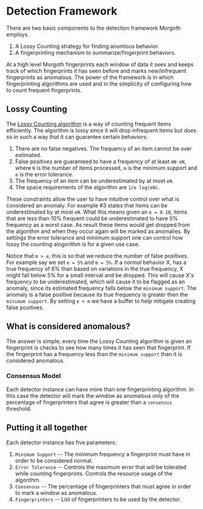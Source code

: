 # Detection Framework

There are two basic components to the detection framework Morgoth employs.

1. A Lossy Counting strategy for finding anomlous behavior.
2. A fingerprinting mechanism to summarize/fingerprint behaviors.

At a high level Morgoth fingerprints each window of data it sees and keeps track of which fingerprints it has seen before and marks new/infrequent fingerprints as anomalous.
The power of the framework is in which fingerprinting algorithms are used and in the simplicity of configuring how to count frequent fingerprints.

## Lossy Counting

The [Lossy Counting algorithm](http://www.vldb.org/conf/2002/S10P03.pdf) is a way of counting frequent items efficiently.
The algorithm is lossy since it will drop infrequent items but does so in such a way that it can guarantee certain behaviors:

1. There are no false negatives. The frequency of an item cannot be over estimated.
2. False positives are guaranteed to have a frequency of at least `mN-eN`, where `N` is the number of items processed, `m` is the minimum support and `e` is the error tolerance.
3. The frequency of an item can be underestimated by at most `eN`.
4. The space requirements of the algorithm are `1/e log(eN)`.

These constraints allow the user to have intuitive control over what is considered an anomaly.
For example #3 states that items can be underestimated by at most `eN`.
What this means given an `e = 0.10`, items that are less than 10% frequent could be underestimated to have 0% frequency as a worst case.
As result these items would get dropped from the algorithm and when they occur again will be marked as anomalies.
By settings the error tolerance and minimum support one can control how lossy the counting alogorithm is for a given use case.

Notice that `m > e`, this is so that we reduce the number of false positives.
For example say we set `e = 5%` and `m = 5%`.
If a *normal* behavior X, has a true frequency of 6% than based on variations in the true frequency, X might fall below 5% for a small interval and be dropped.
This will cause X's frequency to be underestimated, which will cause it to be flagged as an anomaly, since its estimated frequency falls below the `minimum support`.
The anomaly is a false positive because its true frequency is greater then the `minimum support`.
By setting `e < m` we have a buffer to help mitigate creating false positives.

## What is considered anomalous?

The answer is simple; every time the Lossy Counting algorithm is given an fingerprint is checks to see how many times it has seen that fingerprint.
If the fingerprint has a frequency less than the `minimum support` than it is considered anomalous.

### Consensus Model

Each detector instance can have more than one fingerprinting algorithm.
In this case the detector will mark the window as anomalous only of the percentage of fingerprinters that agree is greater than a `consensus` threshold.

## Putting it all together

Each detector instance has five parameters:

1. `Minimum Support` -- The minimum frequency a fingerprint must have in order to be considered normal.
3. `Error Tolerance` -- Controls the maximum error that will be tolerated while counting fingerprints. Controls the resource usage of the algorithm.
4. `Consensus` -- The percentage of fingerprinters that must agree in order to mark a window as anomalous.
5. `Fingerprinters` -- List of fingerprinters to be used by the detector.


